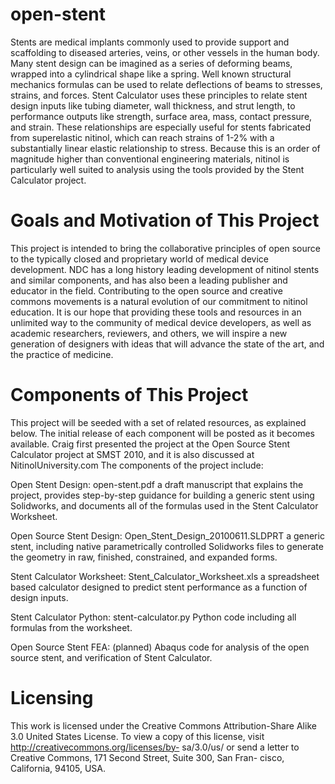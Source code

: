 open-stent
==========

Stents are medical implants commonly used to provide support and scaffolding to diseased arteries, veins, or other vessels in the human body. Many stent design can be imagined as a series of deforming beams, wrapped into a cylindrical shape like a spring. Well known structural mechanics formulas can be used to relate deflections of beams to stresses, strains, and forces. Stent Calculator uses these principles to relate stent design inputs like tubing diameter, wall thickness, and strut length, to performance outputs like strength, surface area, mass, contact pressure, and strain. These relationships are especially useful for stents fabricated from superelastic nitinol, which can reach strains of 1-2% with a substantially linear elastic relationship to stress. Because this is an order of magnitude higher than conventional engineering materials, nitinol is particularly well suited to analysis using the tools provided by the Stent Calculator project.

Goals and Motivation of This Project
====================================

This project is intended to bring the collaborative principles of open source to the typically closed and proprietary world of medical device development. NDC has a long history leading development of nitinol stents and similar components, and has also been a leading publisher and educator in the field. Contributing to the open source and creative commons movements is a natural evolution of our commitment to nitinol education. It is our hope that providing these tools and resources in an unlimited way to the community of medical device developers, as well as academic researchers, reviewers, and others, we will inspire a new generation of designers with ideas that will advance the state of the art, and the practice of medicine.

Components of This Project
==========================
This project will be seeded with a set of related resources, as explained below. The initial release of each component will be posted as it becomes available. Craig first presented the project at the Open Source Stent Calculator project at SMST 2010, and it is also discussed at NitinolUniversity.com The components of the project include:

Open Stent Design: open-stent.pdf a draft manuscript that explains the project, provides step-by-step guidance for building a generic stent using Solidworks, and documents all of the formulas used in the Stent Calculator Worksheet.

Open Source Stent Design: Open_Stent_Design_20100611.SLDPRT a generic stent, including native parametrically controlled Solidworks files to generate the geometry in raw, finished, constrained, and expanded forms.

Stent Calculator Worksheet: Stent_Calculator_Worksheet.xls a spreadsheet based calculator designed to predict stent performance as a function of design inputs.

Stent Calculator Python: stent-calculator.py Python code including all formulas from the worksheet.

Open Source Stent FEA: (planned) Abaqus code for analysis of the open source stent, and verification of Stent Calculator.

Licensing
=========
This work is licensed under the Creative Commons Attribution-Share Alike 3.0 United States License. To view a copy of this license, visit http://creativecommons.org/licenses/by- sa/3.0/us/ or send a letter to Creative Commons, 171 Second Street, Suite 300, San Fran- cisco, California, 94105, USA.
